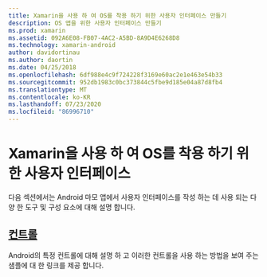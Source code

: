 ```yaml
---
title: Xamarin을 사용 하 여 OS를 착용 하기 위한 사용자 인터페이스 만들기
description: OS 앱을 위한 사용자 인터페이스 만들기
ms.prod: xamarin
ms.assetid: 092A6E08-FB07-4AC2-A5BD-8A9D4E6268D8
ms.technology: xamarin-android
author: davidortinau
ms.author: daortin
ms.date: 04/25/2018
ms.openlocfilehash: 6df988e4c9f724228f3169e60ac2e1e463e54b33
ms.sourcegitcommit: 952db1983c0bc373844c5fbe9d185e04a87d8fb4
ms.translationtype: MT
ms.contentlocale: ko-KR
ms.lasthandoff: 07/23/2020
ms.locfileid: "86996710"
---
```

# <a name="user-interfaces-for-wear-os-with-xamarinandroid"></a>Xamarin을 사용 하 여 OS를 착용 하기 위한 사용자 인터페이스

다음 섹션에서는 Android 마모 앱에서 사용자 인터페이스를 작성 하는 데 사용 되는 다양 한 도구 및 구성 요소에 대해 설명 합니다.

## <a name="controls"></a>[컨트롤](~/android/wear/user-interface/controls/index.md)

Android의 특정 컨트롤에 대해 설명 하 고 이러한 컨트롤을 사용 하는 방법을 보여 주는 샘플에 대 한 링크를 제공 합니다.
